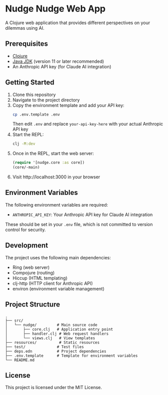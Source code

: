 # Nudge Nudge Web App

A Clojure web application that provides different perspectives on your dilemmas using AI.

## Prerequisites

- [Clojure](https://clojure.org/guides/install_clojure)
- [Java JDK](https://adoptium.net/) (version 11 or later recommended)
- An Anthropic API key (for Claude AI integration)

## Getting Started

1. Clone this repository
2. Navigate to the project directory
3. Copy the environment template and add your API key:
   ```bash
   cp .env.template .env
   ```
   Then edit `.env` and replace `your-api-key-here` with your actual Anthropic API key
4. Start the REPL:
   ```bash
   clj -M:dev
   ```
5. Once in the REPL, start the web server:
   ```clojure
   (require '[nudge.core :as core])
   (core/-main)
   ```
6. Visit http://localhost:3000 in your browser

## Environment Variables

The following environment variables are required:

- `ANTHROPIC_API_KEY`: Your Anthropic API key for Claude AI integration

These should be set in your `.env` file, which is not committed to version control for security.

## Development

The project uses the following main dependencies:
- Ring (web server)
- Compojure (routing)
- Hiccup (HTML templating)
- clj-http (HTTP client for Anthropic API)
- environ (environment variable management)

## Project Structure

```
.
├── src/
│   └── nudge/         # Main source code
│       ├── core.clj   # Application entry point
│       ├── handler.clj # Web request handlers
│       └── views.clj   # View templates
├── resources/          # Static resources
├── test/              # Test files
├── deps.edn           # Project dependencies
├── .env.template      # Template for environment variables
└── README.md
```

## License

This project is licensed under the MIT License. 